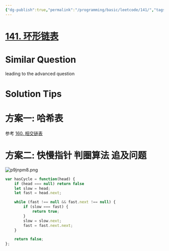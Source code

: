 ```yaml
---
{"dg-publish":true,"permalink":"/programming/basic/leetcode/141/","tags":["leetcode/linked-list","leetcode/unsolved"]}
---
```



# [141. 环形链表](https://leetcode.cn/problems/linked-list-cycle/)

# Similar Question

leading to the advanced question

# Solution Tips

# 方案一: 哈希表

参考 [160. 相交链表](160.%20相交链表.md)

# 方案二: 快慢指针 判圈算法 追及问题

![p9jnpm8.png](https://s1.ax1x.com/2023/05/30/p9jnpm8.png)

```js
var hasCycle = function(head) {
    if (head === null) return false
    let slow = head;
    let fast = head.next;

    while (fast !== null && fast.next !== null) {
        if (slow === fast) {
            return true;
        }
        slow = slow.next;
        fast = fast.next.next;
    }

    return false;
};
```
